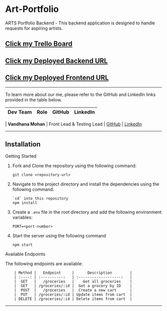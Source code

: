 # Art-Portfolio

ARTS Portfolio Backend - This backend application is designed to handle requests for aspiring artists.

## [Click my Trello Board](https://trello.com/b/Llxn3QTV/art-portfolio-sanaa)

## [Click my Deployed Backend URL](https://art-portfolio-0jpa.onrender.com)

## [Click my Deployed Frontend URL](https://...)

---

To learn more about our me, please refer to the GitHub and LinkedIn links provided in the table below.

| Dev Team | Role | GitHub | LinkedIn
| :--------------: | :-------: | :-------: | :-------: |

| **Vandhana Mohan**  | Front Lead & Testing Lead | [GitHub](https://github.com/Vandhana-Mohan) | [LinkedIn](https://www.linkedin.com/in/vandhanamohan/)

---

## Installation

Getting Started

1. Fork and Clone the repository using the following command:

   ```
   git clone <repository-url>
   ```

2. Navigate to the project directory and install the dependencies using the following command:

   ```
   `cd` into this repository
   npm install
   ```

3. Create a `.env` file in the root directory and add the following environment variables:

   ```
   PORT=<port-number>
   ```

4. Start the server using the following command

   ```
   npm start
   ```

Available Endpoints

The following endpoints are available:

        | Method |   Endpoint     |      Description        |
        | :----: | :----------:   | :-------------------:   |
        |  GET   |   /groceries   |    Get all groceries    |
        |  GET   | /groceries/:id |  Get a grocery by ID    |
        |  POST  |   /groceries   |  Create a new cart      |
        |  PUT   | /groceries/:id | Update items from cart  |
        | DELETE | /groceries/:id | Delete items from cart  |

---
